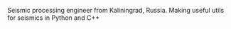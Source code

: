 Seismic processing engineer from Kaliningrad, Russia.
Making useful utils for seismics in Python and C++
